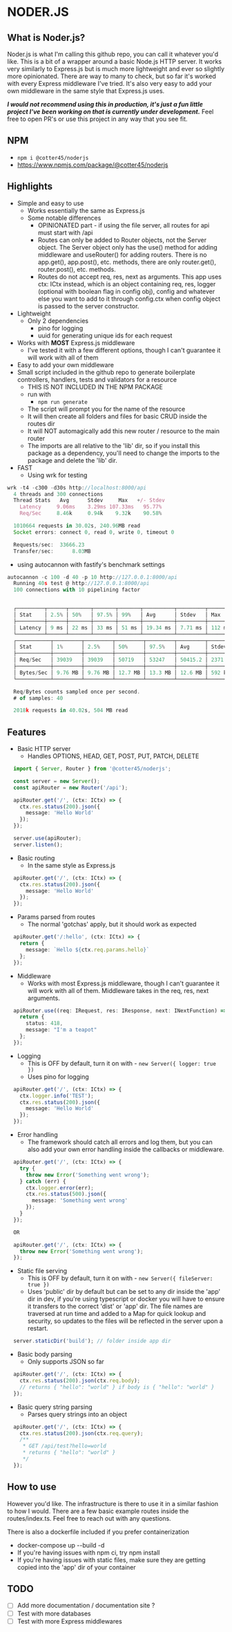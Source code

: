 # NODER.JS

## What is Noder.js?
Noder.js is what I'm calling this github repo, you can call it whatever you'd like. This is a bit of a wrapper around a basic Node.js HTTP server. It works very similarly to Express.js but is much more lightweight and ever so slightly more opinionated. There are way to many to check, but so far it's worked with every Express middleware I've tried. It's also very easy to add your own middleware in the same style that Express.js uses.

***I would not recommend using this in production, it's just a fun little project I've been working on that is currently under development.*** Feel free to open PR's or use this project in any way that you see fit.

## NPM
- ```npm i @cotter45/noderjs```
- https://www.npmjs.com/package/@cotter45/noderjs

## Highlights

- Simple and easy to use
  - Works essentially the same as Express.js
  - Some notable differences
    - OPINIONATED part - if using the file server, all routes for api must start with /api
    - Routes can only be added to Router objects, not the Server object. The Server object only has the use() method for adding middleware and useRouter() for adding routers. There is no app.get(), app.post(), etc. methods, there are only router.get(), router.post(), etc. methods.
    - Routes do not accept req, res, next as arguments. This app uses ctx: ICtx instead, which is an object containing req, res, logger (optional with boolean flag in config obj), config and whatever else you want to add to it through config.ctx when config object is passed to the server constructor.
- Lightweight
  - Only 2 dependencies
    - pino for logging
    - uuid for generating unique ids for each request
- Works with **MOST** Express.js middleware
  - I've tested it with a few different options, though I can't guarantee it will work with all of them
- Easy to add your own middleware
- Small script included in the github repo to generate boilerplate controllers, handlers, tests and validators for a resource
  - THIS IS NOT INCLUDED IN THE NPM PACKAGE
  - run with
    - ```npm run generate```
  - The script will prompt you for the name of the resource
  - It will then create all folders and files for basic CRUD inside the routes dir
  - It will NOT automagically add this new router / resource to the main router
  - The imports are all relative to the 'lib' dir, so if you install this package as a dependency, you'll need to change the imports to the package and delete the 'lib' dir.
- FAST 
  - Using wrk for testing
```typescript
wrk -t4 -c300 -d30s http://localhost:8000/api
  4 threads and 300 connections
  Thread Stats   Avg      Stdev     Max   +/- Stdev
    Latency     9.06ms    3.29ms 107.33ms   95.77%
    Req/Sec     8.46k     0.94k    9.32k    90.58%

  1010664 requests in 30.02s, 240.96MB read
  Socket errors: connect 0, read 0, write 0, timeout 0

  Requests/sec:  33666.23
  Transfer/sec:      8.03MB
```
  - using autocannon with fastify's benchmark settings
```typescript
autocannon -c 100 -d 40 -p 10 http://127.0.0.1:8000/api
  Running 40s test @ http://127.0.0.1:8000/api
  100 connections with 10 pipelining factor


  ┌─────────┬──────┬───────┬───────┬───────┬──────────┬─────────┬────────┐
  │ Stat    │ 2.5% │ 50%   │ 97.5% │ 99%   │ Avg      │ Stdev   │ Max    │
  ├─────────┼──────┼───────┼───────┼───────┼──────────┼─────────┼────────┤
  │ Latency │ 9 ms │ 22 ms │ 33 ms │ 51 ms │ 19.34 ms │ 7.71 ms │ 112 ms │
  └─────────┴──────┴───────┴───────┴───────┴──────────┴─────────┴────────┘
  ┌───────────┬─────────┬─────────┬─────────┬─────────┬─────────┬─────────┬─────────┐
  │ Stat      │ 1%      │ 2.5%    │ 50%     │ 97.5%   │ Avg     │ Stdev   │ Min     │
  ├───────────┼─────────┼─────────┼─────────┼─────────┼─────────┼─────────┼─────────┤
  │ Req/Sec   │ 39039   │ 39039   │ 50719   │ 53247   │ 50415.2 │ 2371.18 │ 39035   │
  ├───────────┼─────────┼─────────┼─────────┼─────────┼─────────┼─────────┼─────────┤
  │ Bytes/Sec │ 9.76 MB │ 9.76 MB │ 12.7 MB │ 13.3 MB │ 12.6 MB │ 592 kB  │ 9.76 MB │
  └───────────┴─────────┴─────────┴─────────┴─────────┴─────────┴─────────┴─────────┘

  Req/Bytes counts sampled once per second.
  # of samples: 40

  2018k requests in 40.02s, 504 MB read
```

## Features
- Basic HTTP server
  - Handles OPTIONS, HEAD, GET, POST, PUT, PATCH, DELETE
```typescript
  import { Server, Router } from '@cotter45/noderjs';

  const server = new Server();
  const apiRouter = new Router('/api');

  apiRouter.get('/', (ctx: ICtx) => {
    ctx.res.status(200).json({
      message: 'Hello World'
    });
  });

  server.use(apiRouter);
  server.listen();
```
- Basic routing
  - In the same style as Express.js
```typescript
  apiRouter.get('/', (ctx: ICtx) => {
    ctx.res.status(200).json({
      message: 'Hello World'
    });
  });
```
- Params parsed from routes
  - The normal 'gotchas' apply, but it should work as expected
```typescript
  apiRouter.get('/:hello', (ctx: ICtx) => {
    return {
      message: `Hello ${ctx.req.params.hello}`
    };
  });
```
- Middleware
  - Works with most Express.js middleware, though I can't guarantee it will work with all of them. Middleware takes in the req, res, next arguments.
```typescript
  apiRouter.use((req: IRequest, res: IResponse, next: INextFunction) => {
    return {
      status: 418,
      message: "I'm a teapot"
    };
  });
```
- Logging 
  - This is OFF by default, turn it on with - ```new Server({ logger: true })```
  - Uses pino for logging
```typescript
  apiRouter.get('/', (ctx: ICtx) => {
    ctx.logger.info('TEST');
    ctx.res.status(200).json({
      message: 'Hello World'
    });
  });
```
- Error handling
  - The framework should catch all errors and log them, but you can also add your own error handling inside the callbacks or middleware.
```typescript
  apiRouter.get('/', (ctx: ICtx) => {
    try {
      throw new Error('Something went wrong');
    } catch (err) {
      ctx.logger.error(err);
      ctx.res.status(500).json({
        message: 'Something went wrong'
      });
    }
  });

  OR

  apiRouter.get('/', (ctx: ICtx) => {
    throw new Error('Something went wrong');
  });
```
- Static file serving
  - This is OFF by default, turn it on with - ```new Server({ fileServer: true })```
  - Uses 'public' dir by default but can be set to any dir inside the 'app' dir in dev, if you're using typescript or docker you will have to ensure it transfers to the correct 'dist' or 'app' dir. The file names are traversed at run time and added to a Map for quick lookup and security, so updates to the files will be reflected in the server upon a restart.
```typescript
  server.staticDir('build'); // folder inside app dir
```
- Basic body parsing
  - Only supports JSON so far
```typescript
  apiRouter.get('/', (ctx: ICtx) => {
    ctx.res.status(200).json(ctx.req.body); 
    // returns { "hello": "world" } if body is { "hello": "world" }
  });
```
- Basic query string parsing
  - Parses query strings into an object
```typescript
  apiRouter.get('/', (ctx: ICtx) => {
    ctx.res.status(200).json(ctx.req.query);
    /**
     * GET /api/test?hello=world
     * returns { "hello": "world" }
     */
  });
```


## How to use
However you'd like. The infrastructure is there to use it in a similar fashion to how I would. There are a few basic example routes inside the routes/index.ts. Feel free to reach out with any questions.

There is also a dockerfile included if you prefer containerization
  - docker-compose up --build -d
  - If you're having issues with npm ci, try npm install
  - If you're having issues with static files, make sure they are getting copied into the 'app' dir of your container

## TODO
- [ ] Add more documentation / documentation site ?
- [ ] Test with more databases
- [ ] Test with more Express middlewares
